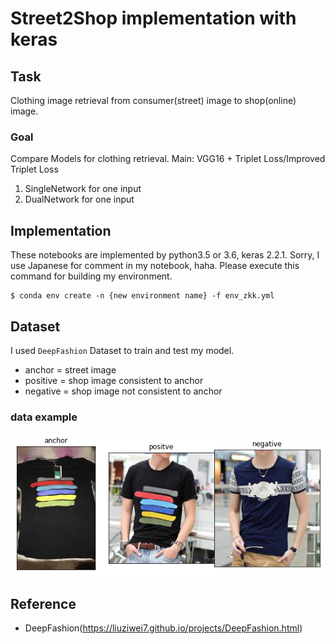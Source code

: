 # Street2Shop implementation with keras

## Task
Clothing image retrieval from consumer(street) image to shop(online) image.

### Goal
Compare Models for clothing retrieval.
Main: VGG16 + Triplet Loss/Improved Triplet Loss
1. SingleNetwork for one input
2. DualNetwork for one input

## Implementation
These notebooks are implemented by python3.5 or 3.6, keras 2.2.1. Sorry, I use Japanese for comment in my notebook, haha.
Please execute this command for building my environment.
```shell
$ conda env create -n {new environment name} -f env_zkk.yml
```
## Dataset
I used `DeepFashion` Dataset to train and test my model.
- anchor = street image
- positive = shop image consistent to anchor
- negative = shop image not consistent to anchor

###  data example
![](./readme_imgs/tripletSample.png)

## Reference
- DeepFashion(https://liuziwei7.github.io/projects/DeepFashion.html)